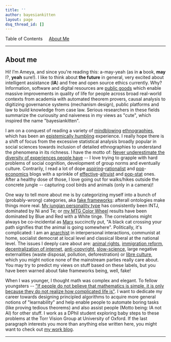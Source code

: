 ```yaml
---
title: ''
author: bayesiankitten
layout: page
dsq_thread_id: []
---
```

Table of Contents     [About Me](#aboutme)

---

## <a name="aboutme" id="aboutme"></a>About me

Hi! I’m Ameya, and since you're reading this: a-may-yeah (as in __a__ book, __may__ I?, __yeah__ sure!). I like to think about **the future** in general, very excited about intelligent assistance (**IA**) and free and open source ethics currently. Why? Information, software and digital resources are [public goods](https://en.wikipedia.org/wiki/Public_good_(economics)) which enable massive improvements in quality of life for people across broad real-world contexts from academia with automated theorem provers, causal analysis to digitizing governance systems (mechanism design), public platforms and law to build knowledge from case law. Serious researchers in these fields summarize the curiousity and naiveness in my views as "cute", which inspired the name "bayesiankitten". 

I am on a conquest of reading a variety of [mindblowing](https://en.wikipedia.org/wiki/Invented_tradition) [ethnographies](https://en.wikipedia.org/wiki/Debt:_The_First_5000_Years), which has been an [epistemically humbling](https://en.wikipedia.org/wiki/Epistemic_humility) experience. I really hope there is a shift of focus from the excessive statistical analysis broadly popular in social sciences towards inclusion of detailed ethnographies  to understand the phenomena in its richness. I have the motto of: [Never underestimate the diversity of experiences people have](https://slatestarcodex.com/2017/10/02/different-worlds/) -- I love trying to grapple with hard problems of social cognition, development of group norms and eventually culture. Contrarily, I read a lot of dope [aspiring](https://astralcodexten.substack.com/)-[rationalist](https://www.lesswrong.com/recommendations) and [pop](https://marginalrevolution.com/)-[economics](https://www.econtalk.org/) blogs with a sprinkle of [effective](https://forum.effectivealtruism.org/)-[altruist](https://www.alignmentforum.org/) and [pop-stat](https://statmodeling.stat.columbia.edu/) ones. After a healthy dose of those, I love going out for walks/hikes outside the concrete jungle -- capturing cool birds and animals (only in a camera)! 

One way to tell more about me is by categorizing myself into a bunch of (probably-wrong) categories, aka [fake frameworks](https://www.lesswrong.com/posts/wDP4ZWYLNj7MGXWiW/in-praise-of-fake-frameworks): afterall ontologies make things more real. [My jungian personality type](https://slatestarcodex.com/2014/05/27/on-types-of-typologies/) has consistently been INTJ, dominated by Ni and Te; or [my MTG Color Wheel](https://humanparts.medium.com/the-mtg-color-wheel-c9700a7cf36d) results have been dominated by Blue and Red with a White tinge. The correlations might always be co-incidental as [Marx](https://en.wikipedia.org/wiki/Groucho_Marx) succinctly put, "A black cat crossing your path signifies that the animal is going somewhere". Politically, it's complicated: I am an [anarchist](https://en.wikipedia.org/wiki/Anarchism) in interpersonal interactions, communist at home, socialist democrat at local level and classical liberal at the national level. The issues I deeply care about are: [animal rights](https://en.wikipedia.org/wiki/Animal_rights), [immigration reform](https://openborders.info/), [decentralization of internet](https://dci.mit.edu/decentralizedweb), [anti-copyright](https://en.wikipedia.org/wiki/Criticism_of_copyright), [slow-science](https://raw.githubusercontent.com/bayesiankitten/bayesiankitten.github.io/master/images/slow-science-manifesto.pdf), large negative externalities (waste disposal, pollution, deforestration) or [libre culture](https://en.wikisource.org/wiki/The_Libre_Society_Manifesto), which you might notice none of the mainstream parties really care about. You may try to predict my views on stuff based on these labels, but you have been warned about fake frameworks being, well, fake!

When I was younger, I thought math was complex and elegant. To fellow youngsters -- ["If people do not believe that mathematics is simple, it is only because they do not realize how complicated life is"](https://www.goodreads.com/quotes/110157-if-people-do-not-believe-that-mathematics-is-simple-it). I want to dedicate my career towards designing principled algorithms to acquire more general notions of "learnability" and help enable people to  automate boring tasks (like proving tedious theorems) and also assist people (Motto being: IA not AI) for other stuff. I work as a DPhil student exploring baby steps to these problems at the Torr Vision Group at University of Oxford. If the last paragraph interests you more than anything else written here, you might want to check out [my work blog](https://drimpossible.github.io).

---
